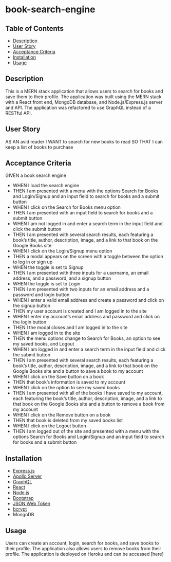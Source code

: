 # book-search-engine


## Table of Contents
- [Description](#description)
- [User Story](#user-story)
- [Acceptance Criteria](#acceptance-criteria)
- [Installation](#installation)
- [Usage](#usage)



## Description

This is a MERN stack application that allows users to search for books and save them to their profile. The application was built using the MERN stack with a React front end, MongoDB database, and Node.js/Express.js server and API. The application was refactored to use GraphQL instead of a RESTful API. 



## User Story

AS AN avid reader
I WANT to search for new books to read
SO THAT I can keep a list of books to purchase



## Acceptance Criteria

GIVEN a book search engine
- WHEN I load the search engine
- THEN I am presented with a menu with the options Search for Books and Login/Signup and an input field to search for books and a submit button
- WHEN I click on the Search for Books menu option
- THEN I am presented with an input field to search for books and a submit button
- WHEN I am not logged in and enter a search term in the input field and click the submit button
- THEN I am presented with several search results, each featuring a book’s title, author, description, image, and a link to that book on the Google Books site
- WHEN I click on the Login/Signup menu option
- THEN a modal appears on the screen with a toggle between the option to log in or sign up
- WHEN the toggle is set to Signup
- THEN I am presented with three inputs for a username, an email address, and a password, and a signup button
- WHEN the toggle is set to Login
- THEN I am presented with two inputs for an email address and a password and login button
- WHEN I enter a valid email address and create a password and click on the signup button
- THEN my user account is created and I am logged in to the site
- WHEN I enter my account’s email address and password and click on the login button
- THEN I the modal closes and I am logged in to the site
- WHEN I am logged in to the site
- THEN the menu options change to Search for Books, an option to see my saved books, and Logout
- WHEN I am logged in and enter a search term in the input field and click the submit button
- THEN I am presented with several search results, each featuring a book’s title, author, description, image, and a link to that book on the Google Books site and a button to save a book to my account
- WHEN I click on the Save button on a book
- THEN that book’s information is saved to my account
- WHEN I click on the option to see my saved books
- THEN I am presented with all of the books I have saved to my account, each featuring the book’s title, author, description, image, and a link to that book on the Google Books site and a button to remove a book from my account
- WHEN I click on the Remove button on a book
- THEN that book is deleted from my saved books list
- WHEN I click on the Logout button
- THEN I am logged out of the site and presented with a menu with the options Search for Books and Login/Signup and an input field to search for books and a submit button  

## Installation

- [Express.js](https://www.npmjs.com/package/express)
- [Apollo Server](https://www.npmjs.com/package/apollo-server-express)
- [GraphQL](https://www.npmjs.com/package/graphql)
- [React](https://www.npmjs.com/package/react)
- [Node.js](https://nodejs.org/en/)
- [Bootstrap](https://getbootstrap.com/docs/4.5/getting-started/introduction/)
- [JSON Web Token](https://www.npmjs.com/package/jsonwebtoken)
- [bcrypt](https://www.npmjs.com/package/bcrypt)
- MongoDB

## Usage

Users can create an account, login, search for books, and save books to their profile. The application also allows users to remove books from their profile. The application is deployed on Heroku and can be accessed [here]




